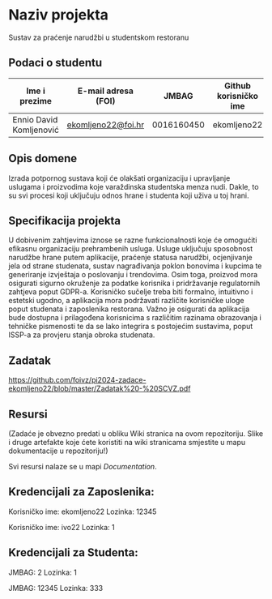 # Naziv projekta
Sustav za praćenje narudžbi u studentskom restoranu 

## Podaci o studentu

Ime i prezime | E-mail adresa (FOI) | JMBAG | Github korisničko ime
------------  | ------------------- | ----- | ---------------------
Ennio David Komljenović | ekomljeno22@foi.hr | 0016160450 | ekomljeno22


## Opis domene
Izrada potpornog sustava koji će olakšati organizaciju i upravljanje uslugama i proizvodima koje varaždinska studentska menza nudi. Dakle, to su svi procesi koji uključuju odnos hrane i studenta koji uživa u toj hrani.

## Specifikacija projekta
U dobivenim zahtjevima iznose se razne funkcionalnosti koje će omogućiti efikasnu organizaciju prehrambenih usluga. Usluge uključuju sposobnost narudžbe hrane putem aplikacije, praćenje statusa narudžbi, ocjenjivanje jela od strane studenata, sustav nagrađivanja poklon bonovima i kupcima te generiranje izvještaja o poslovanju i trendovima. Osim toga, proizvod mora osigurati sigurno okruženje za podatke korisnika i pridržavanje regulatornih zahtjeva poput GDPR-a. Korisničko sučelje treba biti formalno, intuitivno i estetski ugodno, a aplikacija mora podržavati različite korisničke uloge poput studenata i zaposlenika restorana. Važno je osigurati da aplikacija bude dostupna i prilagođena korisnicima s različitim razinama obrazovanja i tehničke pismenosti te da se lako integrira s postojećim sustavima, poput ISSP-a za provjeru stanja obroka studenata.

## Zadatak
https://github.com/foivz/pi2024-zadace-ekomljeno22/blob/master/Zadatak%20-%20SCVZ.pdf

## Resursi
(Zadaće je obvezno predati u obliku Wiki stranica na ovom repozitoriju. Slike i druge artefakte koje ćete koristiti na wiki stranicama smjestite u mapu dokumentacije u repozitoriju!)

Svi resursi nalaze se u mapi _Documentation_.

## Kredencijali za Zaposlenika:
Korisničko ime: ekomljeno22
Lozinka: 12345

Korisničko ime: ivo22
Lozinka: 1

## Kredencijali za Studenta:
JMBAG: 2
Lozinka: 1

JMBAG: 12345
Lozinka: 333
